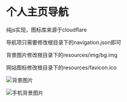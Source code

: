 # 个人主页导航
纯js实现，图标库来源于cloudflare

导航项只需要修改根目录下的navigation.json即可

背景图片修改根目录下的resources/img/bg.img

网站图标修改根目录下的resources/favicon.ico

![背景图片](https://blog.xiny.cc/upload/blog/daohang.png)

![手机背景图片](https://blog.xiny.cc/upload/blog/daohang-phone.jpg)
